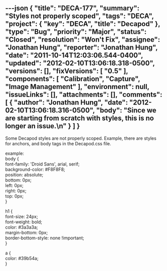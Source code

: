 ---json
{
  "title": "DECA-177",
  "summary": "Styles not properly scoped",
  "tags": "DECA",
  "project": {
    "key": "DECA",
    "title": "Decapod"
  },
  "type": "Bug",
  "priority": "Major",
  "status": "Closed",
  "resolution": "Won't Fix",
  "assignee": "Jonathan Hung",
  "reporter": "Jonathan Hung",
  "date": "2011-10-14T12:03:06.544-0400",
  "updated": "2012-02-10T13:06:18.318-0500",
  "versions": [],
  "fixVersions": [
    "0.5"
  ],
  "components": [
    "Calibration",
    "Capture",
    "Image Management"
  ],
  "environment": null,
  "issueLinks": [],
  "attachments": [],
  "comments": [
    {
      "author": "Jonathan Hung",
      "date": "2012-02-10T13:06:18.316-0500",
      "body": "Since we are starting from scratch with styles, this is no longer an issue.\n"
    }
  ]
}
---
Some Decapod styles are not properly scoped. Example, there are styles for anchors, and body tags in the Decapod.css file.

example:\
body {\
font-family: 'Droid Sans', arial, serif;\
background-color: #F8F8F8;\
position: absolute;\
bottom: 0px;\
left: 0px;\
right: 0px;\
top: 0px;\
}

h1 {\
font-size: 24px;\
font-weight: bold;\
color: #3a3a3a;\
margin-bottom: 0px;\
border-bottom-style: none !important;\
}

a {\
color: #39b54a;\
}

        